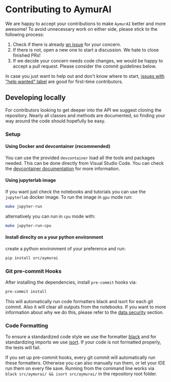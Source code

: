 # Contributing to AymurAI

We are happy to accept your contributions to make `AymurAI` better and more awesome! To avoid unnecessary work on either
side, please stick to the following process:

1. Check if there is already [an issue](https://github.com/AymurAI/dev/issues) for your concern.
2. If there is not, open a new one to start a discussion. We hate to close finished PRs!
3. If we decide your concern needs code changes, we would be happy to accept a pull request. Please consider the
commit guidelines below.

In case you just want to help out and don't know where to start,
[issues with "help wanted" label](https://github.com/AymurAI/dev/labels/help%20wanted) are good for
first-time contributors.



## Developing locally

For contributors looking to get deeper into the API we suggest cloning the repository.
Nearly all classes and methods are documented, so finding your way around
the code should hopefully be easy.

### Setup

#### Using Docker and devcontainer (recommended)
You can use the provided `devcontainer` load all the tools and packages needed. This can be done directly from Visual Studio Code.
You can check the [devcontainer documentation](https://code.visualstudio.com/docs/remote/containers) for more information.

#### Using jupyterlab image
If you want just check the notebooks and tutorials you can use the `jupyterlab` docker image. To run the image in `gpu` mode run:
```bash
make jupyter-run
```
alternatively you can run in `cpu` mode with:
```bash
make jupyter-run-cpu
```


#### Install direclty on a your python environment
create a python environment of your preference and run:
```bash
pip install src/aymurai
```

### Git pre-commit Hooks
After installing the dependencies, install `pre-commit` hooks via:
```bash
pre-commit install
```

This will automatically run code formatters black and isort for each git commit. Also it will clear all outputs from the notebooks. If you want to more information about why we do this, please refer to the [data security](docs/DATA_SECURITY.md) section.


### Code Formatting

To ensure a standardized code style we use the formatter [black](https://github.com/ambv/black) and for standardizing imports we use [isort](https://github.com/PyCQA/isort).
If your code is not formatted properly, the tests will fail.

If you set up pre-commit hooks, every git commit will automatically run these formatters. Otherwise you can also manually run them, or let your IDE run them on every file save.
Running from the command line works via `black src/aymurai/ && isort src/aymurai/` in the repository root folder.
